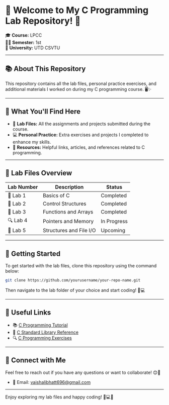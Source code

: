 
# 🌊 Welcome to My C Programming Lab Repository! 🌊

🎓 **Course:** LPCC  
🧑‍🎓 **Semester:** 1st  
🏫 **University:** UTD CSVTU  

---

## 📚 About This Repository

This repository contains all the lab files, personal practice exercises, and additional materials I worked on during my C programming course. 🖥️✨

---

## 🛁 What You'll Find Here

- 📝 **Lab Files:** All the assignments and projects submitted during the course.
- 💻 **Personal Practice:** Extra exercises and projects I completed to enhance my skills.
- 📂 **Resources:** Helpful links, articles, and references related to C programming.

---

## 🧼 Lab Files Overview

| Lab Number | Description                | Status   |
|------------|----------------------------|----------|
| 🥇 Lab 1   | Basics of C                | Completed |
| 🥈 Lab 2   | Control Structures          | Completed |
| 🥉 Lab 3   | Functions and Arrays        | Completed |
| 🔍 Lab 4   | Pointers and Memory        | In Progress |
| 🧩 Lab 5   | Structures and File I/O    | Upcoming |

---

## 🌟 Getting Started

To get started with the lab files, clone this repository using the command below:

```bash
git clone https://github.com/yourusername/your-repo-name.git
```

Then navigate to the lab folder of your choice and start coding! 🚀💻

---

## 📖 Useful Links

- 📚 [C Programming Tutorial](https://www.learn-c.org/)
- 📖 [C Standard Library Reference](https://en.cppreference.com/w/c)
- 🔍 [C Programming Exercises](https://www.w3resource.com/c-programming-exercises/)

---

## 💬 Connect with Me

Feel free to reach out if you have any questions or want to collaborate! 😊💬

- 📧 Email: vaishalibhatt696@gmail.com


---



Enjoy exploring my lab files and happy coding! 🌈💻✨
